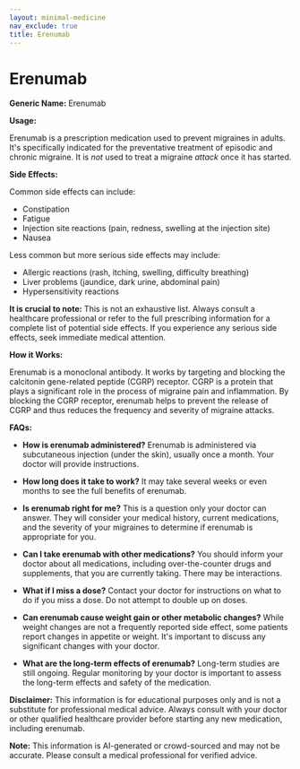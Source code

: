 ```yaml
---
layout: minimal-medicine
nav_exclude: true
title: Erenumab
---
```


# Erenumab

**Generic Name:** Erenumab

**Usage:**

Erenumab is a prescription medication used to prevent migraines in adults.  It's specifically indicated for the preventative treatment of episodic and chronic migraine.  It is *not* used to treat a migraine *attack* once it has started.

**Side Effects:**

Common side effects can include:

* Constipation
* Fatigue
* Injection site reactions (pain, redness, swelling at the injection site)
* Nausea

Less common but more serious side effects may include:

* Allergic reactions (rash, itching, swelling, difficulty breathing)
* Liver problems (jaundice, dark urine, abdominal pain)
* Hypersensitivity reactions


**It is crucial to note:** This is not an exhaustive list.  Always consult a healthcare professional or refer to the full prescribing information for a complete list of potential side effects.  If you experience any serious side effects, seek immediate medical attention.


**How it Works:**

Erenumab is a monoclonal antibody.  It works by targeting and blocking the calcitonin gene-related peptide (CGRP) receptor.  CGRP is a protein that plays a significant role in the process of migraine pain and inflammation. By blocking the CGRP receptor, erenumab helps to prevent the release of CGRP and thus reduces the frequency and severity of migraine attacks.


**FAQs:**

* **How is erenumab administered?** Erenumab is administered via subcutaneous injection (under the skin), usually once a month.  Your doctor will provide instructions.

* **How long does it take to work?** It may take several weeks or even months to see the full benefits of erenumab.

* **Is erenumab right for me?**  This is a question only your doctor can answer.  They will consider your medical history, current medications, and the severity of your migraines to determine if erenumab is appropriate for you.

* **Can I take erenumab with other medications?**  You should inform your doctor about all medications, including over-the-counter drugs and supplements, that you are currently taking.  There may be interactions.

* **What if I miss a dose?** Contact your doctor for instructions on what to do if you miss a dose.  Do not attempt to double up on doses.

* **Can erenumab cause weight gain or other metabolic changes?**  While weight changes are not a frequently reported side effect, some patients report changes in appetite or weight.  It's important to discuss any significant changes with your doctor.

* **What are the long-term effects of erenumab?**  Long-term studies are still ongoing.  Regular monitoring by your doctor is important to assess the long-term effects and safety of the medication.


**Disclaimer:** This information is for educational purposes only and is not a substitute for professional medical advice.  Always consult with your doctor or other qualified healthcare provider before starting any new medication, including erenumab.


**Note:** This information is AI-generated or crowd-sourced and may not be accurate. Please consult a medical professional for verified advice.